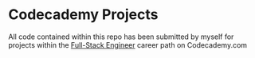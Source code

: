 # Codecademy Projects

All code contained within this repo has been submitted by myself for projects within the [Full-Stack Engineer](https://www.codecademy.com/career-journey/full-stack-engineer) career path on Codecademy.com
